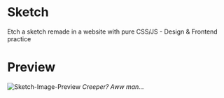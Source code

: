 # Sketch
Etch a sketch remade in a website with pure CSS/JS - Design & Frontend practice

# Preview
![Sketch-Image-Preview](https://i.ibb.co/xs4kQjh/etch.png)
_Creeper? Aww man..._
